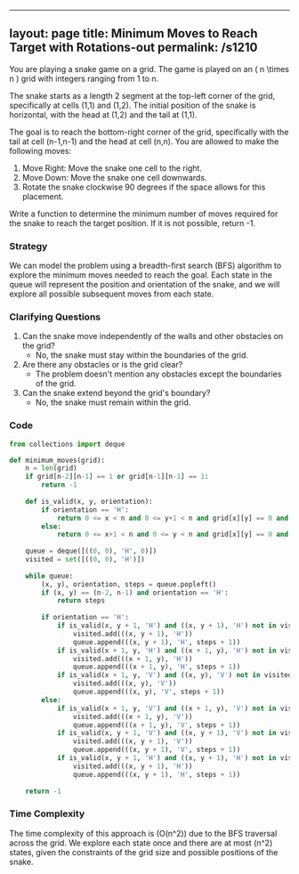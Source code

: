 
---
layout: page
title:  Minimum Moves to Reach Target with Rotations-out
permalink: /s1210
---
You are playing a snake game on a grid. The game is played on an \( n \times n \) grid with integers ranging from 1 to n.

The snake starts as a length 2 segment at the top-left corner of the grid, specifically at cells (1,1) and (1,2). The initial position of the snake is horizontal, with the head at (1,2) and the tail at (1,1).

The goal is to reach the bottom-right corner of the grid, specifically with the tail at cell (n-1,n-1) and the head at cell (n,n). You are allowed to make the following moves:

1. Move Right: Move the snake one cell to the right.
2. Move Down: Move the snake one cell downwards.
3. Rotate the snake clockwise 90 degrees if the space allows for this placement.

Write a function to determine the minimum number of moves required for the snake to reach the target position. If it is not possible, return -1.

### Strategy
We can model the problem using a breadth-first search (BFS) algorithm to explore the minimum moves needed to reach the goal. Each state in the queue will represent the position and orientation of the snake, and we will explore all possible subsequent moves from each state.

### Clarifying Questions
1. Can the snake move independently of the walls and other obstacles on the grid?
   - No, the snake must stay within the boundaries of the grid.
2. Are there any obstacles or is the grid clear?
   - The problem doesn't mention any obstacles except the boundaries of the grid.
3. Can the snake extend beyond the grid's boundary?
   - No, the snake must remain within the grid.

### Code
```python
from collections import deque

def minimum_moves(grid):
    n = len(grid)
    if grid[n-2][n-1] == 1 or grid[n-1][n-1] == 1:
        return -1
    
    def is_valid(x, y, orientation):
        if orientation == 'H':
            return 0 <= x < n and 0 <= y+1 < n and grid[x][y] == 0 and grid[x][y+1] == 0
        else:
            return 0 <= x+1 < n and 0 <= y < n and grid[x][y] == 0 and grid[x+1][y] == 0
    
    queue = deque([((0, 0), 'H', 0)])
    visited = set([((0, 0), 'H')])
    
    while queue:
        (x, y), orientation, steps = queue.popleft()
        if (x, y) == (n-2, n-1) and orientation == 'H':
            return steps
        
        if orientation == 'H':
            if is_valid(x, y + 1, 'H') and ((x, y + 1), 'H') not in visited:
                visited.add(((x, y + 1), 'H'))
                queue.append(((x, y + 1), 'H', steps + 1))
            if is_valid(x + 1, y, 'H') and ((x + 1, y), 'H') not in visited:
                visited.add(((x + 1, y), 'H'))
                queue.append(((x + 1, y), 'H', steps + 1))
            if is_valid(x + 1, y, 'V') and ((x, y), 'V') not in visited:
                visited.add(((x, y), 'V'))
                queue.append(((x, y), 'V', steps + 1))
        else:
            if is_valid(x + 1, y, 'V') and ((x + 1, y), 'V') not in visited:
                visited.add(((x + 1, y), 'V'))
                queue.append(((x + 1, y), 'V', steps + 1))
            if is_valid(x, y + 1, 'V') and ((x, y + 1), 'V') not in visited:
                visited.add(((x, y + 1), 'V'))
                queue.append(((x, y + 1), 'V', steps + 1))
            if is_valid(x, y + 1, 'H') and ((x, y + 1), 'H') not in visited:
                visited.add(((x, y + 1), 'H'))
                queue.append(((x, y + 1), 'H', steps + 1))
    
    return -1
```

### Time Complexity
The time complexity of this approach is \(O(n^2)\) due to the BFS traversal across the grid. We explore each state once and there are at most \(n^2\) states, given the constraints of the grid size and possible positions of the snake.